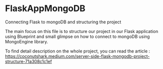# FlaskAppMongoDB
Connecting Flask to mongoDB and structuring the project 

The main focus on this file is to structure our project in our Flask application using Blueprint and small glimpse on how to connect to mongoDB using MongoEngine library. 

To find detail description on the whole project, you can read the article : https://coconutshark.medium.com/server-side-flask-mongodb-project-structure-71a308c1c1ef
